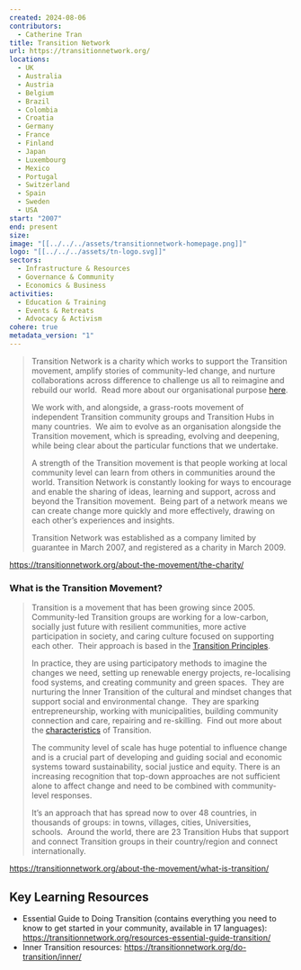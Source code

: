 ```yaml
---
created: 2024-08-06
contributors:
  - Catherine Tran
title: Transition Network
url: https://transitionnetwork.org/
locations:
  - UK
  - Australia
  - Austria
  - Belgium
  - Brazil
  - Colombia
  - Croatia
  - Germany
  - France
  - Finland
  - Japan
  - Luxembourg
  - Mexico
  - Portugal
  - Switzerland
  - Spain
  - Sweden
  - USA
start: "2007"
end: present
size: 
image: "[[../../../assets/transitionnetwork-homepage.png]]"
logo: "[[../../../assets/tn-logo.svg]]"
sectors:
  - Infrastructure & Resources
  - Governance & Community
  - Economics & Business
activities:
  - Education & Training
  - Events & Retreats
  - Advocacy & Activism
cohere: true
metadata_version: "1"
---
```

>Transition Network is a charity which works to support the Transition movement, amplify stories of community-led change, and nurture collaborations across difference to challenge us all to reimagine and rebuild our world.  Read more about our organisational purpose [here](https://transitionnetwork.org/about-the-movement/the-charity/purpose/).
>
>We work with, and alongside, a grass-roots movement of independent Transition community groups and Transition Hubs in many countries.  We aim to evolve as an organisation alongside the Transition movement, which is spreading, evolving and deepening, while being clear about the particular functions that we undertake.
>
>A strength of the Transition movement is that people working at local community level can learn from others in communities around the world. Transition Network is constantly looking for ways to encourage and enable the sharing of ideas, learning and support, across and beyond the Transition movement.  Being part of a network means we can create change more quickly and more effectively, drawing on each other’s experiences and insights.
>
>Transition Network was established as a company limited by guarantee in March 2007, and registered as a charity in March 2009.

https://transitionnetwork.org/about-the-movement/the-charity/

### What is the Transition Movement?

>Transition is a movement that has been growing since 2005. Community-led Transition groups are working for a low-carbon, socially just future with resilient communities, more active participation in society, and caring culture focused on supporting each other.  Their approach is based in the [Transition Principles](https://transitionnetwork.org/about-the-movement/what-is-transition/principles-2/).  
>
>In practice, they are using participatory methods to imagine the changes we need, setting up renewable energy projects, re-localising food systems, and creating community and green spaces.  They are nurturing the Inner Transition of the cultural and mindset changes that support social and environmental change.  They are sparking entrepreneurship, working with municipalities, building community connection and care, repairing and re-skilling.  Find out more about the [characteristics](https://transitionnetwork.org/about-the-movement/what-is-transition/characteristics/) of Transition.    
>
>The community level of scale has huge potential to influence change and is a crucial part of developing and guiding social and economic systems toward sustainability, social justice and equity. There is an increasing recognition that top-down approaches are not sufficient alone to affect change and need to be combined with community-level responses.  
>
>It’s an approach that has spread now to over 48 countries, in thousands of groups: in towns, villages, cities, Universities, schools.  Around the world, there are 23 Transition Hubs that support and connect Transition groups in their country/region and connect internationally.

https://transitionnetwork.org/about-the-movement/what-is-transition/


## Key Learning Resources

- Essential Guide to Doing Transition (contains everything you need to know to get started in your community, available in 17 languages): https://transitionnetwork.org/resources-essential-guide-transition/
- Inner Transition resources: https://transitionnetwork.org/do-transition/inner/ 











